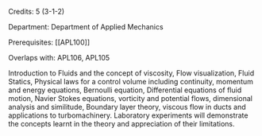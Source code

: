 Credits: 5 (3-1-2)

Department: Department of Applied Mechanics

Prerequisites: [[APL100]]

Overlaps with: APL106, APL105

Introduction to Fluids and the concept of viscosity, Flow visualization, Fluid Statics, Physical laws for a control volume including continuity, momentum and energy equations, Bernoulli equation, Differential equations of fluid motion, Navier Stokes equations, vorticity and potential flows, dimensional analysis and similitude, Boundary layer theory, viscous flow in ducts and applications to turbomachinery. Laboratory experiments will demonstrate the concepts learnt in the theory and appreciation of their limitations.